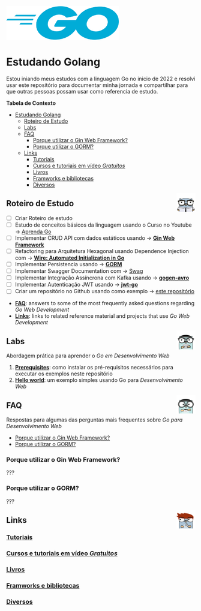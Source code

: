 <img src="./assets/golang.png" height="90" width="300">

# Estudando Golang
Estou iniando meus estudos com a linguagem Go no inicio de 2022 e resolvi usar este repositório para documentar minha jornada e compartilhar para que outras pessoas possam usar como referencia de estudo.   

**Tabela de Contexto**

- [Estudando Golang](#estudando-golang)
  - [Roteiro de Estudo](#roteiro-de-estudo)
  - [Labs](#labs)
  - [FAQ](#faq)
    - [Porque utilizar o Gin Web Framework?](#porque-utilizar-o-gin-web-framework)
    - [Porque utilizar o GORM?](#porque-utilizar-o-gorm)
  - [Links](#links)
    - [Tutoriais](#tutoriais)
    - [Cursos e tutoriais em vídeo _Gratuitos_](#cursos-e-tutoriais-em-vídeo-gratuitos)
    - [Livros](#livros)
    - [Framworks e bibliotecas](#framworks-e-bibliotecas)
    - [Diversos](#diversos)


<img src="./assets/golang-persona.png" height="50" width="50" align="right"> 

## Roteiro de Estudo

- [ ]  Criar Roteiro de estudo
- [ ]  Estudo de conceitos básicos da linguagem usando o Curso no Youtube → [Aprenda Go](https://www.youtube.com/playlist?list=PLCKpcjBB_VlBsxJ9IseNxFllf-UFEXOdg)
- [ ]  Implementar CRUD API com dados estáticos usando → **[Gin Web Framework](https://github.com/gin-gonic/gin)**
- [ ]  Refactoring para Arquitetura Hexagonal usando Dependence Injection com → **[Wire: Automated Initialization in Go](https://github.com/google/wire)**
- [ ]  Implementar Persistencia usando → **[GORM](https://gorm.io/)**
- [ ]  Implementar Swagger Documentation com → [Swag](https://github.com/swaggo/swag)
- [ ]  Implementar Integração Assíncrona com Kafka usando → **[gogen-avro](https://github.com/actgardner/gogen-avro)**
- [ ]  Implementar Autenticação JWT  usando → **[jwt-go](https://github.com/golang-jwt/jwt)**
- [ ]  Criar um repositório no Github usando como exemplo → [este repositório](https://github.com/akutz/go-generics-the-hard-way#how-are-you-using-generics-in-the-go-playground)

* [**FAQ**](#FAQ): answers to some of the most frequently asked questions regarding _Go Web Development_
* [**Links**](#links): links to related reference material and projects that use _Go Web Development_


<img src="./assets/gopher-coder.png" height="50" width="50" align="right"> 

## Labs

Abordagem prática para aprender o _Go em Desenvolvimento Web_

1. [**Prerequisites**](./labs/01-prereqs/): como instalar os pré-requisitos necessários para executar os exemplos neste repositório
2. [**Hello world**](./labas/02-hello-world/): um exemplo simples usando Go para _Desenvolvimento Web_


<img src="./assets/gopher-coffee.png" height="50" width="50" align="right"> 

## FAQ

Respostas para algumas das perguntas mais frequentes sobre _Go para Desenvolvimento Web_

* [Porque utilizar o Gin Web Framework?](#porque-utilizar-o-gin-web-framework)   
* [Porque utilizar o GORM?](#porque-utilizar-o-gorm)   

### Porque utilizar o Gin Web Framework?
???

### Porque utilizar o GORM?
???

<img src="./assets/gopher-tool.png" height="50" width="50" align="right"> 

## Links

### [Tutoriais](./links/tutorials/)   

### [Cursos e tutoriais em vídeo _Gratuitos_](./links/free-videos-references/)   

### [Livros](./link/books/)   

### [Framworks e bibliotecas](./links/frameworks-and-libraries/)

### [Diversos](./links/miscellaneous/)